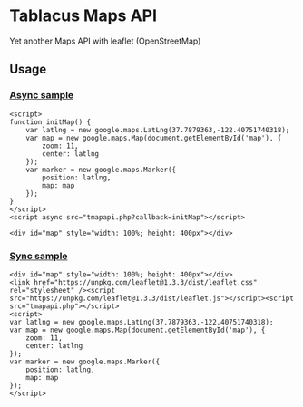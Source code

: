 # Tablacus Maps API

Yet another Maps API with leaflet (OpenStreetMap)

## Usage

### [Async sample](http://tmapapi.netlify.com/async.html)

```
<script>
function initMap() {
    var latlng = new google.maps.LatLng(37.7879363,-122.40751740318);
    var map = new google.maps.Map(document.getElementById('map'), {
        zoom: 11,
        center: latlng
    });
    var marker = new google.maps.Marker({
        position: latlng,
        map: map
    });
}
</script>
<script async src="tmapapi.php?callback=initMap"></script>

<div id="map" style="width: 100%; height: 400px"></div>
```

### [Sync sample](http://tmapapi.netlify.com/sync.html)

```
<div id="map" style="width: 100%; height: 400px"></div>
<link href="https://unpkg.com/leaflet@1.3.3/dist/leaflet.css" rel="stylesheet" /><script src="https://unpkg.com/leaflet@1.3.3/dist/leaflet.js"></script><script src="tmapapi.php"></script>
<script>
var latlng = new google.maps.LatLng(37.7879363,-122.40751740318);
var map = new google.maps.Map(document.getElementById('map'), {
    zoom: 11,
    center: latlng
});
var marker = new google.maps.Marker({
    position: latlng,
    map: map
});
</script>
```
